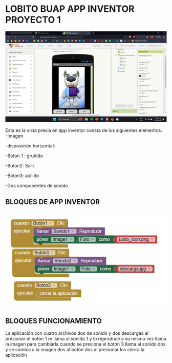 # LOBITO BUAP APP INVENTOR PROYECTO 1

![VISTA](imagen1.png)

Esta es la vista previa en app inventor consta de los siguientes elementos:  
\-Imagen

\-disposición horizontal:

\-Boton 1 : gruñido

\-Boton2: Salir

\-Boton3: aullido

\-Dos componentes de sonido

## BLOQUES DE APP INVENTOR

![BLOQUES](imagen2.png)

## 

## BLOQUES FUNCIONAMIENTO

La aplicación con cuatro archivos dos de sonido y dos descargas al presionar el botón 1 re llama al sonido 1 y lo reproduce a su misma vez llama la imagen para cambiarla cuando se presiona el botón 3 llama al sonido dos y se cambia a la imagen dos al botón dos al presionar los cierra la aplicación
